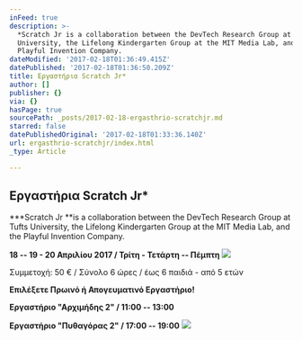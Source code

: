 ```yaml
---
inFeed: true
description: >-
  *Scratch Jr is a collaboration between the DevTech Research Group at Tufts
  University, the Lifelong Kindergarten Group at the MIT Media Lab, and the
  Playful Invention Company.
dateModified: '2017-02-18T01:36:49.415Z'
datePublished: '2017-02-18T01:36:50.209Z'
title: Εργαστήρια Scratch Jr*
author: []
publisher: {}
via: {}
hasPage: true
sourcePath: _posts/2017-02-18-ergasthrio-scratchjr.md
starred: false
datePublishedOriginal: '2017-02-18T01:33:36.140Z'
url: ergasthrio-scratchjr/index.html
_type: Article

---
```

## **Εργαστήρια Scratch Jr\***

**\*Scratch Jr **is a collaboration between the DevTech Research Group at Tufts University, the Lifelong Kindergarten Group at the MIT Media Lab, and the Playful Invention Company.

**18 -- 19 - 20 Απριλίου 2017 / Τρίτη - Τετάρτη -- Πέμπτη**
![](https://the-grid-user-content.s3-us-west-2.amazonaws.com/cfeb90ff-6594-4ad9-b42e-7d3b0716b13c.jpg)

Συμμετοχή: 50 € / Σύνολο 6 ώρες / έως 6 παιδιά - από 5 ετών

**Επιλέξετε Πρωινό ή Απογευματινό Εργαστήριο!**

**Εργαστήριο "Αρχιμήδης 2" / 11:00 -- 13:00**

**Εργαστήριο "Πυθαγόρας 2" / 17:00 -- 19:00**
![](https://the-grid-user-content.s3-us-west-2.amazonaws.com/9ced4ba6-a355-4304-9e62-da1501696918.jpg)